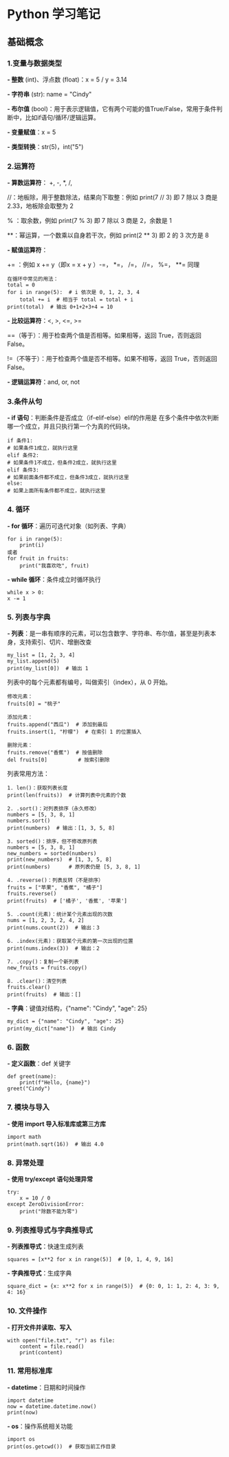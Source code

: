 # Python 学习笔记
## 基础概念
### 1.变量与数据类型

**- 整数** (int)、浮点数 (float)：x = 5 / y = 3.14

**- 字符串** (str): name = "Cindy"

**- 布尔值** (bool)：用于表示逻辑值，它有两个可能的值True/False，常用于条件判断中，比如if语句/循环/逻辑运算。

**- 变量赋值**：x = 5

**- 类型转换**：str(5)，int("5")

### 2.运算符

**- 算数运算符**： +, -, *, /, 

//：地板除，用于整数除法，结果向下取整：例如 print(7 // 3) 即 7 除以 3 商是 2.33，地板除会取整为 2

% ：取余数，例如 print(7 % 3) 即 7 除以 3 商是 2，余数是 1

**：幂运算，一个数乘以自身若干次，例如 print(2 ** 3) 即 2 的 3 次方是 8

**- 赋值运算符**： 

+= ：例如 x += y（即x = x + y ）-=， *=， /=， //=， %=， **= 同理

    在循环中常见的用法：
    total = 0
    for i in range(5):  # i 依次是 0, 1, 2, 3, 4
        total += i  # 相当于 total = total + i
    print(total)  # 输出 0+1+2+3+4 = 10

**- 比较运算符**：<, >, <=, >=

==（等于）：用于检查两个值是否相等。如果相等，返回 True，否则返回 False。

!=（不等于）：用于检查两个值是否不相等。如果不相等，返回 True，否则返回 False。

**- 逻辑运算符**：and, or, not

### 3.条件从句

**- if 语句**：判断条件是否成立（if-elif-else）elif的作用是 在多个条件中依次判断哪一个成立，并且只执行第一个为真的代码块。

    if 条件1:
    # 如果条件1成立，就执行这里
    elif 条件2:
    # 如果条件1不成立，但条件2成立，就执行这里
    elif 条件3:
    # 如果前面条件都不成立，但条件3成立，就执行这里
    else:
    # 如果上面所有条件都不成立，就执行这里

### 4. 循环

**- for 循环**：遍历可迭代对象（如列表、字典）

    for i in range(5):
        print(i)
    或者
    for fruit in fruits:
        print("我喜欢吃", fruit)

**- while 循环**：条件成立时循环执行

    while x > 0:
    x -= 1

### 5. 列表与字典

**- 列表**：是一串有顺序的元素，可以包含数字、字符串、布尔值，甚至是列表本身，支持索引、切片、增删改查

    my_list = [1, 2, 3, 4]
    my_list.append(5)
    print(my_list[0])  # 输出 1

列表中的每个元素都有编号，叫做索引（index），从 0 开始。

    修改元素：
    fruits[0] = "桃子"

    添加元素：
    fruits.append("西瓜")  # 添加到最后
    fruits.insert(1, "柠檬")  # 在索引 1 的位置插入

    删除元素：
    fruits.remove("香蕉")  # 按值删除
    del fruits[0]          # 按索引删除

列表常用方法：

    1. len()：获取列表长度
    print(len(fruits))  # 计算列表中元素的个数
    
    2. .sort()：对列表排序（永久修改）
    numbers = [5, 3, 8, 1]
    numbers.sort()
    print(numbers)  # 输出：[1, 3, 5, 8]
    
    3. sorted()：排序，但不修改原列表
    numbers = [5, 3, 8, 1]
    new_numbers = sorted(numbers)
    print(new_numbers)  # [1, 3, 5, 8]
    print(numbers)      # 原列表仍是 [5, 3, 8, 1]

    4. .reverse()：列表反转（不是排序）
    fruits = ["苹果", "香蕉", "橘子"]
    fruits.reverse()
    print(fruits)  # ['橘子', '香蕉', '苹果']

    5. .count(元素)：统计某个元素出现的次数
    nums = [1, 2, 3, 2, 4, 2]
    print(nums.count(2))  # 输出：3

    6. .index(元素)：获取某个元素的第一次出现的位置
    print(nums.index(3))  # 输出：2

    7. .copy()：复制一个新列表
    new_fruits = fruits.copy()

    8. .clear()：清空列表
    fruits.clear()
    print(fruits)  # 输出：[]

**- 字典**：键值对结构，{"name": "Cindy", "age": 25}

    my_dict = {"name": "Cindy", "age": 25}
    print(my_dict["name"])  # 输出 Cindy

### 6. 函数

**- 定义函数**：def 关键字

    def greet(name):
        print(f"Hello, {name}")
    greet("Cindy")

### 7. 模块与导入

**- 使用 import 导入标准库或第三方库**

    import math
    print(math.sqrt(16))  # 输出 4.0

### 8. 异常处理

**- 使用 try/except 语句处理异常**

    try:
        x = 10 / 0
    except ZeroDivisionError:
        print("除数不能为零")

### 9. 列表推导式与字典推导式

**- 列表推导式**：快速生成列表

    squares = [x**2 for x in range(5)]  # [0, 1, 4, 9, 16]

**- 字典推导式**：生成字典

    square_dict = {x: x**2 for x in range(5)}  # {0: 0, 1: 1, 2: 4, 3: 9, 4: 16}

### 10. 文件操作

**- 打开文件并读取、写入**

    with open("file.txt", "r") as file:
        content = file.read()
        print(content)

### 11. 常用标准库

**- datetime**：日期和时间操作

    import datetime
    now = datetime.datetime.now()
    print(now)

**- os**：操作系统相关功能

    import os
    print(os.getcwd())  # 获取当前工作目录


















